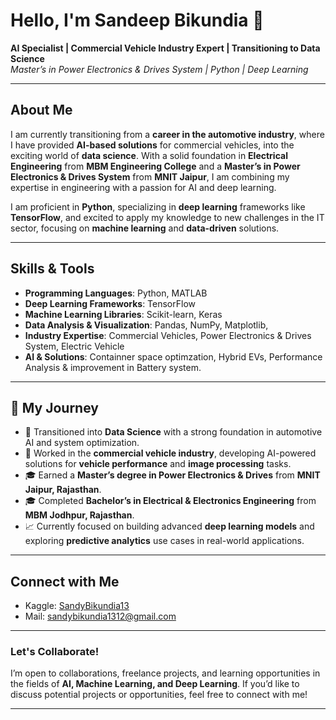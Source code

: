# Hello, I'm Sandeep Bikundia 👋

**AI Specialist | Commercial Vehicle Industry Expert | Transitioning to Data Science**  
*Master’s in Power Electronics & Drives System | Python | Deep Learning*

---

## About Me

I am currently transitioning from a **career in the automotive industry**, where I have provided **AI-based solutions** for commercial  vehicles, into the exciting world of **data science**. With a solid foundation in **Electrical Engineering** from **MBM Engineering College** and a **Master’s in Power Electronics & Drives System** from **MNIT Jaipur**, I am combining my expertise in engineering with a passion for AI and deep learning.

I am proficient in **Python**, specializing in **deep learning** frameworks like **TensorFlow**, and excited to apply my knowledge to new challenges in the IT sector, focusing on **machine learning** and **data-driven** solutions.

---

## Skills & Tools

- **Programming Languages**: Python, MATLAB
- **Deep Learning Frameworks**: TensorFlow
- **Machine Learning Libraries**: Scikit-learn, Keras
- **Data Analysis & Visualization**: Pandas, NumPy, Matplotlib, 
- **Industry Expertise**: Commercial Vehicles, Power Electronics & Drives System, Electric Vehicle
- **AI & Solutions**: Containner space optimzation, Hybrid EVs, Performance Analysis & improvement in Battery system.

---

## 🚀 My Journey

- 💼 Transitioned into **Data Science** with a strong foundation in automotive AI and system optimization.
- 🔧 Worked in the **commercial vehicle industry**, developing AI-powered solutions for **vehicle performance** and **image processing** tasks.
- 🎓 Earned a **Master’s degree in Power Electronics & Drives** from **MNIT Jaipur, Rajasthan**.
- 🎓 Completed **Bachelor’s in Electrical & Electronics Engineering** from **MBM Jodhpur, Rajasthan**.
- 📈 Currently focused on building advanced **deep learning models** and exploring **predictive analytics** use cases in real-world applications.

---

## Connect with Me

- Kaggle: [SandyBikundia13](https://www.kaggle.com/SandyBikundia13)
- Mail: sandybikundia1312@gmail.com

---

### Let's Collaborate!

I’m open to collaborations, freelance projects, and learning opportunities in the fields of **AI, Machine Learning, and Deep Learning**. If you’d like to discuss potential projects or opportunities, feel free to connect with me!

---

